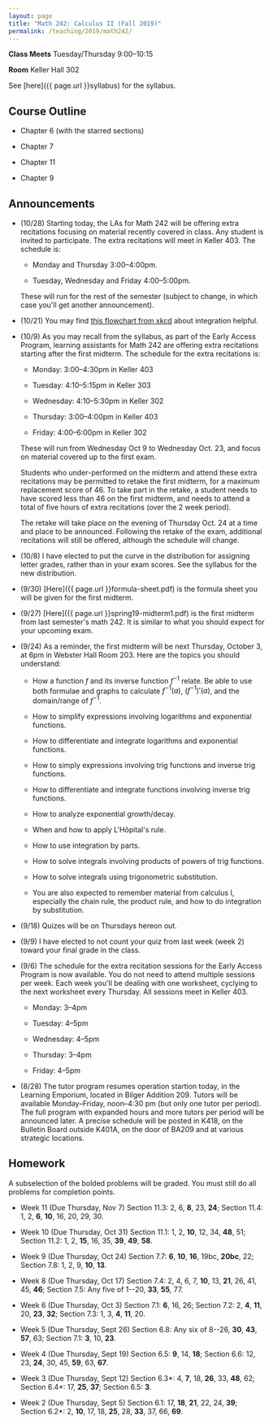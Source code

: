 ```yaml
---
layout: page
title: "Math 242: Calculus II (Fall 2019)"
permalink: /teaching/2019/math242/
---
```


**Class Meets** Tuesday/Thursday 9:00–10:15

**Room** Keller Hall 302

See [here]({{ page.url }}syllabus) for the syllabus.

Course Outline
------

* Chapter 6 (with the starred sections)

* Chapter 7

* Chapter 11

* Chapter 9

Announcements
-------------

* (10/28) Starting today, the LAs for Math 242 will be offering extra recitations focusing on material recently covered in class. Any student is invited to participate. The extra recitations will meet in Keller 403. The schedule is:

    * Monday and Thursday 3:00–4:00pm.

    * Tuesday, Wednesday and Friday 4:00–5:00pm. 

    These will run for the rest of the semester (subject to change, in which case you'll get another announcement).

* (10/21) You may find [this flowchart from xkcd](https://xkcd.com/2117/) about integration helpful.

* (10/9) As you may recall from the syllabus, as part of the Early Access Program, learning assistants for Math 242 are offering extra recitations starting after the first midterm. The schedule for the extra recitations is:

    * Monday: 3:00–4:30pm in Keller 403

    * Tuesday: 4:10–5:15pm in Keller 303

    * Wednesday: 4:10–5:30pm in Keller 302 

    * Thursday: 3:00–4:00pm in Keller 403

    * Friday: 4:00–6:00pm in Keller 302

    These will run from Wednesday Oct 9 to Wednesday Oct. 23, and focus on material covered up to the first exam.

    Students who under-performed on the midterm and attend these extra recitations may be permitted to retake the first midterm, for a maximum replacement score of 46. To take part in the retake, a student needs to have scored less than 46 on the first midterm, and needs to attend a total of  five hours of extra recitations (over the 2 week period). 

    The retake will take place on the evening of Thursday Oct. 24 at a time and place to be announced. Following the retake of the exam, additional recitations will still be offered, although the schedule will change.

* (10/8) I have elected to put the curve in the distribution for assigning letter grades, rather than in your exam scores. See the syllabus for the new distribution.

* (9/30) [Here]({{ page.url }}formula-sheet.pdf) is the formula sheet you will be given for the first midterm.

* (9/27) [Here]({{ page.url }}spring19-midterm1.pdf) is the first midterm from last semester's math 242. It is similar to what you should expect for your upcoming exam.

* (9/24) As a reminder, the first midterm will be next Thursday, October 3, at 6pm in Webster Hall Room 203. Here are the topics you should understand:

    * How a function $f$ and its inverse function $f^{-1}$ relate. Be able to use both formulae and graphs to calculate $f^{-1}(a)$, $(f^{-1})'(a)$, and the domain/range of $f^{-1}$. 

    * How to simplify expressions involving logarithms and exponential functions.

    * How to differentiate and integrate logarithms and exponential functions.

    * How to simply expressions involving trig functions and inverse trig functions.

    * How to differentiate and integrate functions involving inverse trig functions.

    * How to analyze exponential growth/decay.

    * When and how to apply L'Hôpital's rule.

    * How to use integration by parts.

    * How to solve integrals involving products of powers of trig functions.

    * How to solve integrals using trigonometric substitution.

    * You are also expected to remember material from calculus I, especially the chain rule, the product rule, and how to do integration by substitution.

* (9/18) Quizes will be on Thursdays hereon out.

* (9/9) I have elected to not count your quiz from last week (week 2) toward your final grade in the class.

* (9/6) The schedule for the extra recitation sessions for the Early Access Program is now available. You do not need to attend multiple sessions per week. Each week you'll be dealing with one worksheet, cyclying to the next worksheet every Thursday. All sessions meet in Keller 403.

    * Monday: 3–4pm

    * Tuesday: 4–5pm

    * Wednesday: 4–5pm

    * Thursday: 3–4pm

    * Friday: 4–5pm

* (8/28) The tutor program resumes operation startion today, in the Learning Emporium, located in Bilger Addition 209. Tutors will be available Monday–Friday, noon–4:30 pm (but only one tutor per period). 
The full program with expanded hours and more tutors per period will be announced later.
A precise schedule will be posted in K418, on the Bulletin Board outside  K401A, on the door of BA209 and at various strategic locations.



Homework
--------

A subselection of the bolded problems will be graded. You must still do all problems for completion points.

* Week 11 (Due Thursday, Nov 7) Section 11.3: 2, 6, **8**, 23, **24**; Section 11.4: 1, 2, **6**, **10**, 16, 20, 29, 30.

* Week 10 (Due Thursday, Oct 31) Section 11.1: 1, 2, **10**, 12, 34, **48**, 51; Section 11.2: 1, 2, **15**, 16, 35, **39**, **49**, **58**.

* Week 9 (Due Thursday, Oct 24) Section 7.7: **6**, **10**, **16**, 19bc, **20bc**, 22; Section 7.8: 1, 2, 9, **10**, **13**.

* Week 8 (Due Thursday, Oct 17) Section 7.4: 2, 4, 6, 7, **10**, 13, **21**, 26, 41, 45, **46**; Section 7.5: Any five of 1--20, **33**, **55**, 77.

* Week 6 (Due Thursday, Oct 3) Section 7.1: **6**, 16, 26; Section 7.2: 2, **4**, **11**, 20, **23**, **32**; Section 7.3: 1, 3, **4**, **11**, 20.

* Week 5 (Due Thursday, Sept 26) Section 6.8: Any six of 8--26, **30**, **43**, **57**, 63; Section 7.1: **3**, 10, **23**.

* Week 4 (Due Thursday, Sept 19) Section 6.5: **9**, 14, **18**; Section 6.6: 12, 23, **24**, 30, 45, **59**, 63, **67**.

* Week 3 (Due Thursday, Sept 12) Section 6.3\*: 4, **7**, 18, **26**, 33, **48**, 62; Section 6.4\*: 17, **25**, **37**; Section 6.5: **3**.

* Week 2 (Due Thursday, Sept 5) Section 6.1: 17, **18**, **21**, 22, 24, **39**; Section 6.2\*: 2, **10**, 17, 18, **25**, 28, **33**, 37, 66, **69**.


